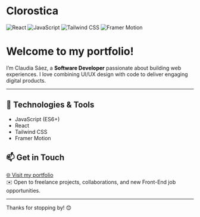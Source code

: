 # Clorostica 

![React](https://img.shields.io/badge/React-61DAFB?logo=react&logoColor=black&style=flat-square) ![JavaScript](https://img.shields.io/badge/JavaScript-F7DF1E?logo=javascript&logoColor=black&style=flat-square) ![Tailwind CSS](https://img.shields.io/badge/Tailwind_CSS-38B2AC?logo=tailwind-css&logoColor=white&style=flat-square) ![Framer Motion](https://img.shields.io/badge/Framer_Motion-0055FF?style=flat-square&logo=framer) 

# Welcome to my portfolio!

I’m Claudia Sáez, a <span style="color:#000000"><strong>Software Developer</strong></span> passionate about building web experiences. I love combining UI/UX design with code to deliver engaging digital products.


---

## 🚀 Technologies & Tools  
- JavaScript (ES6+)  
- React  
- Tailwind CSS  
- Framer Motion  


## 📫 Get in Touch  
[🌐 Visit my portfolio](https://clorostica.github.io/)  
✉️ Open to freelance projects, collaborations, and new Front-End job opportunities.

---

Thanks for stopping by! 😊

